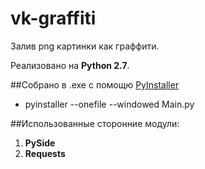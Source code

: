 # vk-graffiti
Залив png картинки как граффити.

Реализовано на **Python 2.7**.

##Собрано в .exe с помощю [PyInstaller]("http://vk.com")
 - pyinstaller --onefile --windowed Main.py

##Использованные сторонние модули:
 1. **PySide**
 2. **Requests**
